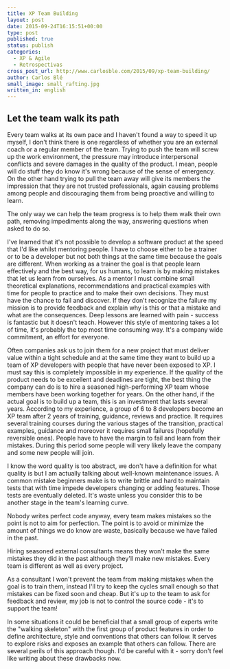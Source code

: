 ```yaml
---
title: XP Team Building
layout: post
date: 2015-09-24T16:15:51+00:00
type: post
published: true
status: publish
categories:
  - XP & Agile
  - Retrospectivas
cross_post_url: http://www.carlosble.com/2015/09/xp-team-building/
author: Carlos Blé
small_image: small_rafting.jpg
written_in: english
---
```

## Let the team walk its path

Every team walks at its own pace and I haven't found a way to speed it up myself, I don't think there is one regardless of whether you are an external coach or a regular member of the team. Trying to push the team will screw up the work environment, the pressure may introduce interpersonal conflicts and severe damages in the quality of the product. I mean, people will do stuff they do know it's wrong because of the sense of emergency. On the other hand trying to pull the team away will give its members the impression that they are not trusted professionals, again causing problems among people and discouraging them from being proactive and willing to learn.
  
The only way we can help the team progress is to help them walk their own path, removing impediments along the way, answering questions when asked to do so.

I've learned that it's not possible to develop a software product at the speed that I'd like whilst mentoring people. I have to choose either to be a trainer or to be a developer but not both things at the same time because the goals are different. When working as a trainer the goal is that people learn effectively and the best way, for us humans, to learn is by making mistakes that let us learn from ourselves. As a mentor I must combine small theoretical explanations, recommendations and practical examples with time for people to practice and to make their own decisions. They must have the chance to fail and discover. If they don't recognize the failure my mission is to provide feedback and explain why is this or that a mistake and what are the consequences. Deep lessons are learned with pain - success is fantastic but it doesn't teach. However this style of mentoring takes a lot of time, it's probably the top most time consuming way. It's a company wide commitment, an effort for everyone.

Often companies ask us to join them for a new project that must deliver value within a tight schedule and at the same time they want to build up a team of XP developers with people that have never been exposed to XP. I must say this is completely impossible in my experience. If the quality of the product needs to be excellent and deadlines are tight, the best thing the company can do is to hire a seasoned high-performing XP team whose members have been working together for years. On the other hand, if the actual goal is to build up a team, this is an investment that lasts several years. According to my experience, a group of 6 to 8 developers become an XP team after 2 years of training, guidance, reviews and practice. It requires several training courses during the various stages of the transition, practical examples, guidance and moreover it requires small failures (hopefully reversible ones). People have to have the margin to fail and learn from their mistakes. During this period some people will very likely leave the company and some new people will join.

I know the word quality is too abstract, we don't have a definition for what quality is but I am actually talking about well-known maintenance issues. A common mistake beginners make is to write brittle and hard to maintain tests that with time impede developers changing or adding features. Those tests are eventually deleted. It's waste unless you consider this to be another stage in the team's learning curve.
  
Nobody writes perfect code anyway, every team makes mistakes so the point is not to aim for perfection. The point is to avoid or minimize the amount of things we do know are waste, basically because we have failed in the past.
  
Hiring seasoned external consultants means they won't make the same mistakes they did in the past although they'll make new mistakes. Every team is different as well as every project.
  
As a consultant I won't prevent the team from making mistakes when the goal is to train them, instead I'll try to keep the cycles small enough so that mistakes can be fixed soon and cheap. But it's up to the team to ask for feedback and review, my job is not to control the source code - it's to support the team!

In some situations it could be beneficial that a small group of experts write the "walking skeleton" with the first group of product features in order to define architecture, style and conventions that others can follow. It serves to explore risks and exposes an example that others can follow. There are several perils of this approach though. I'd be careful with it - sorry don't feel like writing about these drawbacks now.